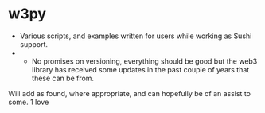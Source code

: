 # w3py
- Various scripts, and examples written for users while working as Sushi support.
- - No promises on versioning, everything should be good but the web3 library has received some updates in the past couple of years that these can be from.

Will add as found, where appropriate, and can hopefully be of an assist to some.
1 love
